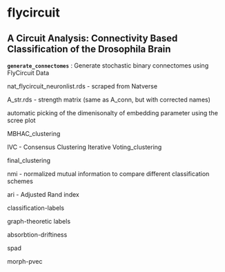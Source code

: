# flycircuit
## A Circuit Analysis: Connectivity Based Classification of the Drosophila Brain

**`generate_connectomes`** : Generate stochastic binary connectomes using FlyCircuit Data

nat_flycircuit_neuronlist.rds - scraped from Natverse

A_str.rds - strength matrix (same as A_conn, but with corrected names)


automatic picking of the dimenisonalty of embedding parameter using the scree plot

MBHAC_clustering

IVC - Consensus Clustering Iterative Voting_clustering

final_clustering

nmi - normalized mutual information to compare different classification schemes

ari - Adjusted Rand index 

classification-labels

graph-theoretic labels

absorbtion-driftiness

spad

morph-pvec
